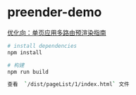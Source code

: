 # preender-demo

[优化向：单页应用多路由预渲染指南](https://juejin.im/post/59d49d976fb9a00a571d651d)

``` bash
# install dependencies
npm install

# 构建
npm run build

查看  `/dist/pageList/1/index.html` 文件
```
